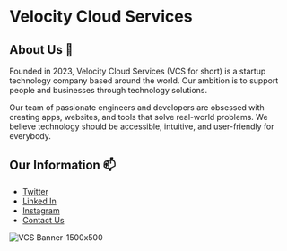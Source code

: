 # Velocity Cloud Services

## About Us 📄
Founded in 2023, Velocity Cloud Services (VCS for short) is a startup technology company based around the world. Our ambition is to support people and businesses through technology solutions.

Our team of passionate engineers and developers are obsessed with creating apps, websites, and tools that solve real-world problems. We believe technology should be accessible, intuitive, and user-friendly for everybody.

## Our Information 📫
  - [Twitter](https//x.com/getvcsai)
  - [Linked In](https://linkedin.com/company/vcsai)
  - [Instagram](https://instagram.com/vcsai)
  - [Contact Us](mailto://contact@vcs.ai)

![VCS Banner-1500x500](https://github.com/getvcs/getvcs/assets/148738271/4a2cb026-7b9f-4026-b598-b388cf677fe9)
